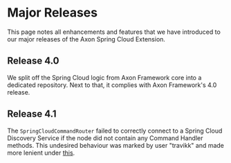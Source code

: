 # Major Releases

This page notes all enhancements and features that we have introduced to our major releases of the Axon Spring Cloud Extension.

## Release 4.0

We split off the Spring Cloud logic from Axon Framework core into a dedicated repository.
Next to that, it complies with Axon Framework's 4.0 release.

## Release 4.1

The `SpringCloudCommandRouter` failed to correctly connect to a Spring Cloud Discovery Service if the node did not contain any Command Handler methods.
This undesired behaviour was marked by user "travikk" and made more lenient under [this](https://github.com/AxonFramework/extension-springcloud/issues/1).